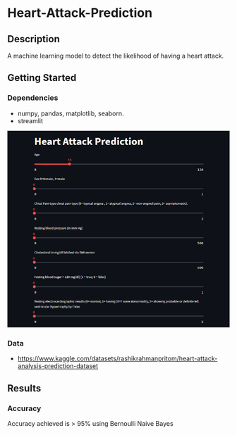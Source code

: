 # Heart-Attack-Prediction

## Description
A machine learning model to detect the likelihood of having a heart attack. 

## Getting Started

### Dependencies

* numpy, pandas, matplotlib, seaborn.
* streamlit 

![Screenshot](screenshot.png)


### Data

* https://www.kaggle.com/datasets/rashikrahmanpritom/heart-attack-analysis-prediction-dataset


## Results 

### Accuracy 
Accuracy achieved is > 95% using Bernoulli Naive Bayes
